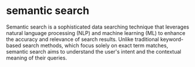 # **semantic search**

Semantic search is a sophisticated data searching technique that leverages natural language processing (NLP) and machine learning (ML) to enhance the accuracy and relevance of search results. Unlike traditional keyword-based search methods, which focus solely on exact term matches, semantic search aims to understand the user's intent and the contextual meaning of their queries.